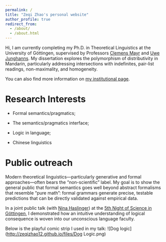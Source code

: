 ```yaml
---
permalink: /
title: "Zeqi Zhao's personal website"
author_profile: true
redirect_from: 
  - /about/
  - /about.html
---
```

Hi, I am currently completing my Ph.D. in Theoretical Linguistics at the University of Göttingen, supervised by Professors
[Clemens Mayr](https://www.uni-goettingen.de/de/clemens+steiner-mayr/569384.html) and [Uwe Junghanns](https://www.uni-goettingen.de/en/153074.html). My dissertation explores the polymorphism of distributivity in Mandarin, particularly addressing intersections with indefinites, pair-list readings, non-maximality, and homogeneity.

You can also find more information on [my institutional page](https://www.uni-goettingen.de/de/zeqi+zhao/676254.html).

Research Interests
======
* Formal semantics/pragmatics;
  
* The semantics/pragmatics interface;

* Logic in language;

* Chinese linguistics

Public outreach
======
Modern theoretical linguistics—particularly generative and formal approaches—often bears the “non-scientific” label. My goal is to show the general public that formal semantics goes well beyond abstract formalisms that resemble “pure math”: formal grammars generate precise, testable predictions that can be directly validated against empirical data.

In a joint public talk (with [Nina Haslinger](http://www.ninahaslinger.net/index.html)) at the [5th Night of Science in Göttingen](https://uni-goettingen.de/en/664093.html), I demonstrated how an intuitive understanding of logical consequence is woven into our unconscious language faculty.

Below is the playful comic strip I used in my talk:
![Dog logic](http://zeqizhao12.github.io/files/Dog Logic.png)

